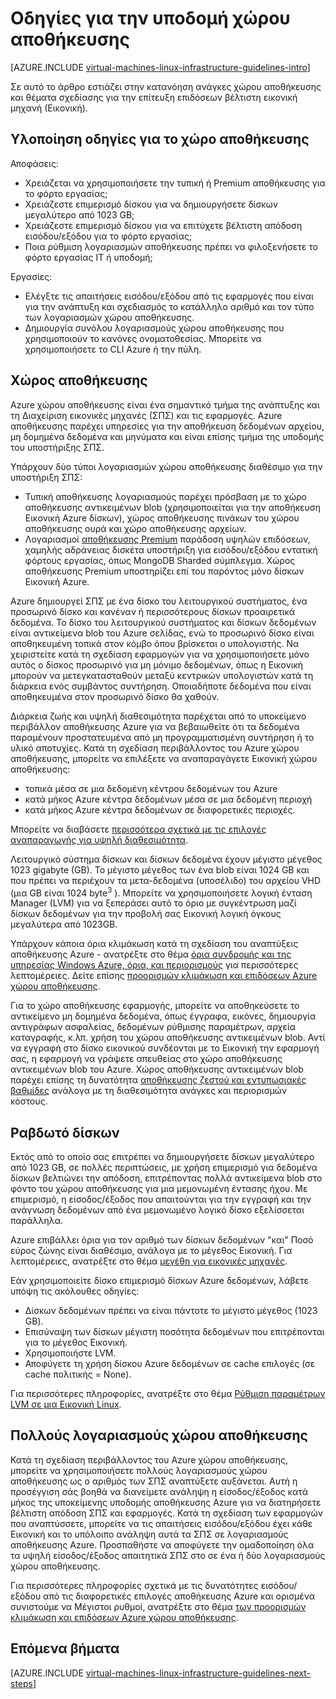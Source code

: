 <properties
    pageTitle="Γενικές οδηγίες λύσεις αποθήκευσης | Microsoft Azure"
    description="Μάθετε περισσότερα σχετικά με το βασικές σχεδίαση και υλοποίηση οδηγίες για την ανάπτυξη λύσεων αποθήκευσης στις υπηρεσίες υποδομής Azure."
    documentationCenter=""
    services="virtual-machines-linux"
    authors="iainfoulds"
    manager="timlt"
    editor=""
    tags="azure-resource-manager"/>

<tags
    ms.service="virtual-machines-linux"
    ms.workload="infrastructure-services"
    ms.tgt_pltfrm="vm-linux"
    ms.devlang="na"
    ms.topic="article"
    ms.date="09/08/2016"
    ms.author="iainfou"/>

# <a name="storage-infrastructure-guidelines"></a>Οδηγίες για την υποδομή χώρου αποθήκευσης

[AZURE.INCLUDE [virtual-machines-linux-infrastructure-guidelines-intro](../../includes/virtual-machines-linux-infrastructure-guidelines-intro.md)] 

Σε αυτό το άρθρο εστιάζει στην κατανόηση ανάγκες χώρου αποθήκευσης και θέματα σχεδίασης για την επίτευξη επιδόσεων βέλτιστη εικονική μηχανή (Εικονική).


## <a name="implementation-guidelines-for-storage"></a>Υλοποίηση οδηγίες για το χώρο αποθήκευσης

Αποφάσεις:

- Χρειάζεται να χρησιμοποιήσετε την τυπική ή Premium αποθήκευσης για το φόρτο εργασίας;
- Χρειάζεστε επιμερισμό δίσκου για να δημιουργήσετε δίσκων μεγαλύτερο από 1023 GB;
- Χρειάζεστε επιμερισμό δίσκου για να επιτύχετε βέλτιστη απόδοση εισόδου/εξόδου για το φόρτο εργασίας;
- Ποια ρύθμιση λογαριασμών αποθήκευσης πρέπει να φιλοξενήσετε το φόρτο εργασίας IT ή υποδομή;

Εργασίες:

- Ελέγξτε τις απαιτήσεις εισόδου/εξόδου από τις εφαρμογές που είναι για την ανάπτυξη και σχεδιασμός το κατάλληλο αριθμό και τον τύπο των λογαριασμών χώρου αποθήκευσης.
- Δημιουργία συνόλου λογαριασμούς χώρου αποθήκευσης που χρησιμοποιούν το κανόνες ονοματοθεσίας. Μπορείτε να χρησιμοποιήσετε το CLI Azure ή την πύλη.


## <a name="storage"></a>Χώρος αποθήκευσης

Azure χώρου αποθήκευσης είναι ένα σημαντικό τμήμα της ανάπτυξης και τη Διαχείριση εικονικές μηχανές (ΣΠΣ) και τις εφαρμογές. Azure αποθήκευσης παρέχει υπηρεσίες για την αποθήκευση δεδομένων αρχείου, μη δομημένα δεδομένα και μηνύματα και είναι επίσης τμήμα της υποδομής του υποστήριξης ΣΠΣ.

Υπάρχουν δύο τύποι λογαριασμών χώρου αποθήκευσης διαθέσιμο για την υποστήριξη ΣΠΣ:

- Τυπική αποθήκευσης λογαριασμούς παρέχει πρόσβαση με το χώρο αποθήκευσης αντικειμένων blob (χρησιμοποιείται για την αποθήκευση Εικονική Azure δίσκων), χώρος αποθήκευσης πινάκων του χώρου αποθήκευσης ουρά και χώρο αποθήκευσης αρχείων.
- Λογαριασμοί [αποθήκευσης Premium](../storage/storage-premium-storage.md) παράδοση υψηλών επιδόσεων, χαμηλής αδράνειας δισκέτα υποστήριξη για εισόδου/εξόδου εντατική φόρτους εργασίας, όπως MongoDB Sharded σύμπλεγμα. Χώρος αποθήκευσης Premium υποστηρίζει επί του παρόντος μόνο δίσκων Εικονική Azure.

Azure δημιουργεί ΣΠΣ με ένα δίσκο του λειτουργικού συστήματος, ένα προσωρινό δίσκο και κανέναν ή περισσότερους δίσκων προαιρετικά δεδομένα. Το δίσκο του λειτουργικού συστήματος και δίσκων δεδομένων είναι αντικείμενα blob του Azure σελίδας, ενώ το προσωρινό δίσκο είναι αποθηκευμένη τοπικά στον κόμβο όπου βρίσκεται ο υπολογιστής. Να χειριστείτε κατά τη σχεδίαση εφαρμογών για να χρησιμοποιήσετε μόνο αυτός ο δίσκος προσωρινό για μη μόνιμο δεδομένων, όπως η Εικονική μπορούν να μετεγκατασταθούν μεταξύ κεντρικών υπολογιστών κατά τη διάρκεια ενός συμβάντος συντήρηση. Οποιαδήποτε δεδομένα που είναι αποθηκευμένα στον προσωρινό δίσκο θα χαθούν.

Διάρκεια ζωής και υψηλή διαθεσιμότητα παρέχεται από το υποκείμενο περιβάλλον αποθήκευσης Azure για να βεβαιωθείτε ότι τα δεδομένα παραμένουν προστατευμένα από μη προγραμματισμένη συντήρηση ή το υλικό αποτυχίες. Κατά τη σχεδίαση περιβάλλοντος του Azure χώρου αποθήκευσης, μπορείτε να επιλέξετε να αναπαραγάγετε Εικονική χώρου αποθήκευσης:

- τοπικά μέσα σε μια δεδομένη κέντρου δεδομένων του Azure
- κατά μήκος Azure κέντρα δεδομένων μέσα σε μια δεδομένη περιοχή
- κατά μήκος Azure κέντρα δεδομένων σε διαφορετικές περιοχές.

Μπορείτε να διαβάσετε [περισσότερα σχετικά με τις επιλογές αναπαραγωγής για υψηλή διαθεσιμότητα](../storage/storage-introduction.md#replication-for-durability-and-high-availability).

Λειτουργικό σύστημα δίσκων και δίσκων δεδομένα έχουν μέγιστο μέγεθος 1023 gigabyte (GB). Το μέγιστο μέγεθος των ένα blob είναι 1024 GB και που πρέπει να περιέχουν τα μετα-δεδομένα (υποσέλιδο) του αρχείου VHD (μια GB είναι 1024 byte<sup>3</sup> ). Μπορείτε να χρησιμοποιήσετε λογική ένταση Manager (LVM) για να ξεπεράσει αυτό το όριο με συγκέντρωση μαζί δίσκων δεδομένων για την προβολή σας Εικονική λογική όγκους μεγαλύτερα από 1023GB.

Υπάρχουν κάποια όρια κλιμάκωση κατά τη σχεδίαση του αναπτύξεις αποθήκευσης Azure - ανατρέξτε στο θέμα [όρια συνδρομής και της υπηρεσίας Windows Azure, όρια, και περιορισμούς](azure-subscription-service-limits.md#storage-limits) για περισσότερες λεπτομέρειες. Δείτε επίσης [προορισμών κλιμάκωση και επιδόσεων Azure χώρου αποθήκευσης](../storage/storage-scalability-targets.md).

Για το χώρο αποθήκευσης εφαρμογής, μπορείτε να αποθηκεύσετε το αντικείμενο μη δομημένα δεδομένα, όπως έγγραφα, εικόνες, δημιουργία αντιγράφων ασφαλείας, δεδομένων ρύθμισης παραμέτρων, αρχεία καταγραφής, κ.λπ. χρήση του χώρου αποθήκευσης αντικειμένων blob. Αντί να εγγραφή στο δίσκο εικονικού συνδέονται με το Εικονική την εφαρμογή σας, η εφαρμογή να γράψετε απευθείας στο χώρο αποθήκευσης αντικειμένων blob του Azure. Χώρος αποθήκευσης αντικειμένων blob παρέχει επίσης τη δυνατότητα [αποθήκευσης ζεστού και εντυπωσιακές βαθμίδες](../storage/storage-blob-storage-tiers.md) ανάλογα με τη διαθεσιμότητα ανάγκες και περιορισμών κόστους.


## <a name="striped-disks"></a>Ραβδωτό δίσκων
Εκτός από το οποίο σας επιτρέπει να δημιουργήσετε δίσκων μεγαλύτερο από 1023 GB, σε πολλές περιπτώσεις, με χρήση επιμερισμό για δεδομένα δίσκων βελτιώνει την απόδοση, επιτρέποντας πολλά αντικείμενα blob στο φόντο του χώρου αποθήκευσης για μια μεμονωμένη έντασης ήχου. Με επιμερισμό, η είσοδος/έξοδος που απαιτούνται για την εγγραφή και την ανάγνωση δεδομένων από ένα μεμονωμένο λογικό δίσκο εξελίσσεται παράλληλα.

Azure επιβάλλει όρια για τον αριθμό των δίσκων δεδομένων "και" Ποσό εύρος ζώνης είναι διαθέσιμο, ανάλογα με το μέγεθος Εικονική. Για λεπτομέρειες, ανατρέξτε στο θέμα [μεγέθη για εικονικές μηχανές](virtual-machines-linux-sizes.md).

Εάν χρησιμοποιείτε δίσκο επιμερισμό δίσκων Azure δεδομένων, λάβετε υπόψη τις ακόλουθες οδηγίες:

- Δίσκων δεδομένων πρέπει να είναι πάντοτε το μέγιστο μέγεθος (1023 GB).
- Επισύναψη των δίσκων μέγιστη ποσότητα δεδομένων που επιτρέπονται για το μέγεθος Εικονική.
- Χρησιμοποιήστε LVM.
- Αποφύγετε τη χρήση δίσκου Azure δεδομένων σε cache επιλογές (σε cache πολιτικής = None).

Για περισσότερες πληροφορίες, ανατρέξτε στο θέμα [Ρύθμιση παραμέτρων LVM σε μια Εικονική Linux](virtual-machines-linux-configure-lvm.md).


## <a name="multiple-storage-accounts"></a>Πολλούς λογαριασμούς χώρου αποθήκευσης

Κατά τη σχεδίαση περιβάλλοντος του Azure χώρου αποθήκευσης, μπορείτε να χρησιμοποιήσετε πολλούς λογαριασμούς χώρου αποθήκευσης ως ο αριθμός των ΣΠΣ αναπτύξετε αυξάνεται. Αυτή η προσέγγιση σάς βοηθά να διανείμετε ανάληψη η είσοδος/έξοδος κατά μήκος της υποκείμενης υποδομής αποθήκευσης Azure για να διατηρήσετε βέλτιστη απόδοση ΣΠΣ και εφαρμογές. Κατά τη σχεδίαση των εφαρμογών που αναπτύσσετε, μπορείτε να τις απαιτήσεις εισόδου/εξόδου έχει κάθε Εικονική και το υπόλοιπο ανάληψη αυτά τα ΣΠΣ σε λογαριασμούς αποθήκευσης Azure. Προσπαθήστε να αποφύγετε την ομαδοποίηση όλα τα υψηλή είσοδος/έξοδος απαιτητικά ΣΠΣ στο σε ένα ή δύο λογαριασμούς χώρου αποθήκευσης.

Για περισσότερες πληροφορίες σχετικά με τις δυνατότητες εισόδου/εξόδου από τις διαφορετικές επιλογές αποθήκευσης Azure και ορισμένα συνιστούμε να Μέγιστοι ρυθμοί, ανατρέξτε στο θέμα [των προορισμών κλιμάκωση και επιδόσεων Azure χώρου αποθήκευσης](../storage/storage-scalability-targets.md).


## <a name="next-steps"></a>Επόμενα βήματα

[AZURE.INCLUDE [virtual-machines-linux-infrastructure-guidelines-next-steps](../../includes/virtual-machines-linux-infrastructure-guidelines-next-steps.md)] 